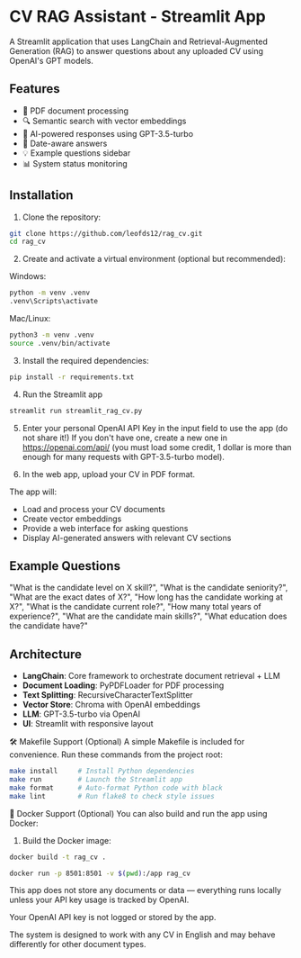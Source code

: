 # CV RAG Assistant - Streamlit App

A Streamlit application that uses LangChain and Retrieval-Augmented Generation (RAG) to answer questions about any uploaded CV using OpenAI's GPT models.


## Features

- 📄 PDF document processing
- 🔍 Semantic search with vector embeddings
- 🤖 AI-powered responses using GPT-3.5-turbo
- 📅 Date-aware answers
- 💡 Example questions sidebar
- 📊 System status monitoring

## Installation

1. Clone the repository:
```bash
git clone https://github.com/leofds12/rag_cv.git
cd rag_cv
```

2. Create and activate a virtual environment (optional but recommended):

Windows:
```bash
python -m venv .venv
.venv\Scripts\activate
```
Mac/Linux:

```bash
python3 -m venv .venv
source .venv/bin/activate
```

3. Install the required dependencies:
```bash
pip install -r requirements.txt
```

4. Run the Streamlit app
```bash
streamlit run streamlit_rag_cv.py
```

5. Enter your personal OpenAI API Key in the input field to use the app (do not share it!) If you don't have one, create a new one in https://openai.com/api/ (you must load some credit, 1 dollar is more than enough for many requests with GPT-3.5-turbo model).

5. In the web app, upload your CV in PDF format.


The app will:
- Load and process your CV documents
- Create vector embeddings
- Provide a web interface for asking questions
- Display AI-generated answers with relevant CV sections

## Example Questions

   "What is the candidate level on X skill?",
   "What is the candidate seniority?",
   "What are the exact dates of X?",
   "How long has the candidate working at X?",
   "What is the candidate current role?",
   "How many total years of experience?",
   "What are the candidate main skills?",
   "What education does the candidate have?"

## Architecture
- **LangChain**: Core framework to orchestrate document retrieval + LLM
- **Document Loading**: PyPDFLoader for PDF processing
- **Text Splitting**: RecursiveCharacterTextSplitter
- **Vector Store**: Chroma with OpenAI embeddings
- **LLM**: GPT-3.5-turbo via OpenAI
- **UI**: Streamlit with responsive layout

🛠 Makefile Support (Optional)
A simple Makefile is included for convenience. Run these commands from the project root:

```bash
make install     # Install Python dependencies
make run         # Launch the Streamlit app
make format      # Auto-format Python code with black
make lint        # Run flake8 to check style issues
```


🐳 Docker Support (Optional)
You can also build and run the app using Docker:

1. Build the Docker image:
```bash
docker build -t rag_cv .
```

```bash
docker run -p 8501:8501 -v $(pwd):/app rag_cv
```

This app does not store any documents or data — everything runs locally unless your API key usage is tracked by OpenAI.

Your OpenAI API key is not logged or stored by the app.

The system is designed to work with any CV in English and may behave differently for other document types.